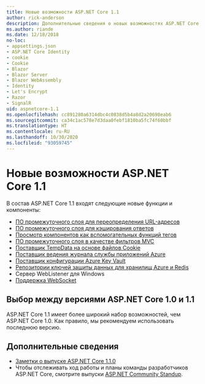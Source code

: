 ```yaml
---
title: Новые возможности ASP.NET Core 1.1
author: rick-anderson
description: Дополнительные сведения о новых возможностях ASP.NET Core 1.1.
ms.author: riande
ms.date: 12/18/2018
no-loc:
- appsettings.json
- ASP.NET Core Identity
- cookie
- Cookie
- Blazor
- Blazor Server
- Blazor WebAssembly
- Identity
- Let's Encrypt
- Razor
- SignalR
uid: aspnetcore-1.1
ms.openlocfilehash: cc891280a6314dbc4c0838d5b4a8d2a20698eab6
ms.sourcegitcommit: ca34c1ac578e7d3daa0febf1810ba5fc74f60bbf
ms.translationtype: HT
ms.contentlocale: ru-RU
ms.lasthandoff: 10/30/2020
ms.locfileid: "93059745"
---
```

# <a name="whats-new-in-aspnet-core-11"></a>Новые возможности ASP.NET Core 1.1

В состав ASP.NET Core 1.1 входят следующие новые функции и компоненты:

- [ПО промежуточного слоя для переопределения URL-адресов](xref:fundamentals/url-rewriting)
- [ПО промежуточного слоя для кэширования ответов](xref:performance/caching/middleware)
- [Просмотр компонентов как вспомогательных функций тегов](xref:mvc/views/view-components#invoking-a-view-component-as-a-tag-helper)
- [ПО промежуточного слоя в качестве фильтров MVC](xref:mvc/controllers/filters#using-middleware-in-the-filter-pipeline)
- [Поставщик TempData на основе файлов Cookie](xref:fundamentals/app-state#tempdata)
- [Поставщик ведения журнала службы приложений Azure](xref:fundamentals/logging/index#azure-app-service-provider)
- [Поставщик конфигурации Azure Key Vault](xref:security/key-vault-configuration)
- [Репозитории ключей защиты данных для хранилищ Azure и Redis](xref:security/data-protection/implementation/key-storage-providers)
- Сервер WebListener для Windows
- [Поддержка WebSocket](xref:fundamentals/websockets)

## <a name="choosing-between-versions-10-and-11-of-aspnet-core"></a>Выбор между версиями ASP.NET Core 1.0 и 1.1

ASP.NET Core 1.1 имеет более широкий набор возможностей, чем ASP.NET Core 1.0. Как правило, мы рекомендуем использовать последнюю версию.

## <a name="additional-information"></a>Дополнительные сведения

- [Заметки о выпуске ASP.NET Core 1.1.0](https://github.com/dotnet/aspnetcore/releases/tag/1.1.0)
- Чтобы отслеживать ход работы и планы команды разработчиков ASP.NET Core, смотрите выпуски [ASP.NET Community Standup](https://live.asp.net/).
